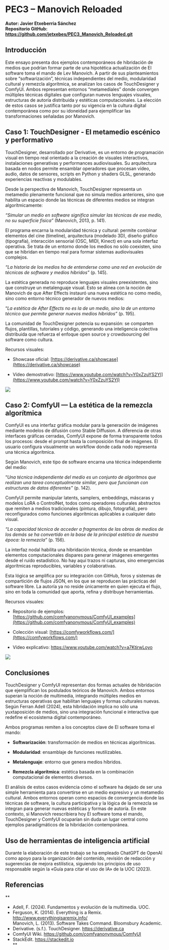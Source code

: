 # **PEC3 – Manovich Reloaded**

**Autor: Javier Etxeberria Sánchez  
Repositorio GitHub:  [https://github.com/jetxebes/PEC3_Manovich_Reloaded.git  
](https://github.com/jetxebes/PEC3_Manovich_Reloaded.git)**


## **Introducción**

Este ensayo presenta dos ejemplos contemporáneos de hibridación de medios que podrían formar parte de una hipotética actualización de El software toma el mando de Lev Manovich. A partir de sus planteamientos sobre “softwarización”, técnicas independientes del medio, modularidad cultural y remezcla algorítmica, se analizan los casos de TouchDesigner y ComfyUI. Ambos representan entornos “metamediales” donde convergen múltiples técnicas digitales que configuran nuevos lenguajes visuales, estructuras de autoría distribuida y estéticas computacionales. La elección de estos casos se justifica tanto por su vigencia en la cultura digital contemporánea como por su idoneidad para ejemplificar las transformaciones señaladas por Manovich.


## **Caso 1: TouchDesigner - El metamedio escénico y performativo**

TouchDesigner, desarrollado por Derivative, es un entorno de programación visual en tiempo real orientado a la creación de visuales interactivos, instalaciones generativas y performances audiovisuales. Su arquitectura basada en nodos permite ensamblar operadores que procesan vídeo, audio, datos de sensores, scripts en Python y shaders GLSL, generando experiencias reactivas y modulables.

Desde la perspectiva de Manovich, TouchDesigner representa un metamedio plenamente funcional que no simula medios anteriores, sino que habilita un espacio donde las técnicas de diferentes medios se integran algorítmicamente:

*“Simular un medio en software significa simular las técnicas de ese medio, no su superficie física”* (Manovich, 2013, p. 141).

El programa encarna la modularidad técnica y cultural: permite combinar elementos del cine (timeline), arquitectura (modelado 3D), diseño gráfico (tipografía), interacción sensorial (OSC, MIDI, Kinect) en una sola interfaz operativa. Se trata de un entorno donde los medios no sólo coexisten, sino que se hibridan en tiempo real para formar sistemas audiovisuales complejos.

*“La historia de los medios ha de entenderse como una red en evolución de técnicas de software y medios híbridos”* (p. 145).

La estética generada no reproduce lenguajes visuales preexistentes, sino que construye un metalenguaje visual. Esto se alinea con la noción de Manovich de que After Effects instauró una nueva estética no como medio, sino como entorno técnico generador de nuevos medios:

“*La estética de After Effects no es la de un medio, sino la de un entorno técnico que permite generar nuevos medios híbridos”* (p. 195).

La comunidad de TouchDesigner potencia su expansión: se comparten flujos, plantillas, tutoriales y código, generando una inteligencia colectiva distribuida que refuerza el enfoque open source y crowdsourcing del software como cultura.

Recursos visuales:

- Showcase oficial: [https://derivative.ca/showcase](https://derivative.ca/showcase)
    
- Vídeo demostrativo: [https://www.youtube.com/watch?v=Y0xZzuYS2YI](https://www.youtube.com/watch?v=Y0xZzuYS2YI)

**![](https://lh7-rt.googleusercontent.com/docsz/AD_4nXcrqE_cLRLLATGS5-NxTTiwhbDCWiJ4JDtNwytd91OEpHi_5-r16byRAmrD7uqxJKTW4W6IlzYSnosakxctZbfRtwlh1s7z12qy3f6hGkPqk-i5Vt40iirku70o44m3A5grI-AQLQ?key=0q3dibSTk2o3WQDl9krjZQ)**


## **Caso 2: ComfyUI — La estética de la remezcla algorítmica**

ComfyUI es una interfaz gráfica modular para la generación de imágenes mediante modelos de difusión como Stable Diffusion. A diferencia de otras interfaces gráficas cerradas, ComfyUI expone de forma transparente todos los procesos: desde el prompt hasta la composición final de imágenes. El usuario configura visualmente un workflow donde cada nodo representa una técnica algorítmica.

Según Manovich, este tipo de software encarna una técnica independiente del medio:

“*Una técnica independiente del medio es un conjunto de algoritmos que realizan una tarea conceptualmente similar, pero que funcionan con estructuras de datos diferentes”* (p. 142).

ComfyUI permite manipular latents, samplers, embeddings, máscaras y modelos LoRA o ControlNet, todos como operadores culturales abstractos que remiten a medios tradicionales (pintura, dibujo, fotografía), pero reconfigurados como funciones algorítmicas aplicables a cualquier dato visual.

*“La capacidad técnica de acceder a fragmentos de las obras de medios de los demás se ha convertido en la base de la principal estética de nuestra época: la remezcla”* (p. 156).

La interfaz nodal habilita una hibridación técnica, donde se ensamblan elementos computacionales dispares para generar imágenes emergentes desde el ruido estadístico. No hay aquí trazos ni capturas, sino emergencias algorítmicas reproducibles, variables y colaborativas.

Esta lógica se amplifica por su integración con GitHub, foros y sistemas de compartición de flujos JSON, en los que se reproducen las prácticas del software libre. La autoría ya no reside únicamente en quien ejecuta el flujo, sino en toda la comunidad que aporta, refina y distribuye herramientas.

Recursos visuales:

- Repositorio de ejemplos: [https://github.com/comfyanonymous/ComfyUI_examples](https://github.com/comfyanonymous/ComfyUI_examples)
    
- Colección visual: [https://comfyworkflows.com/](https://comfyworkflows.com/)
    
- Vídeo explicativo: [https://www.youtube.com/watch?v=a7KtirwLoyo  
](https://www.youtube.com/watch?v=a7KtirwLoyo)

**![](https://lh7-rt.googleusercontent.com/docsz/AD_4nXfhQoVx_4zWusNuGsqihwWTlw6yup2DIAT5dPj5ij_89GdRV5pGQ2TMnhCk-4ZPJyLMxMKYpT77XmyuYgexCUE1Seth7RpjKbFJc22ZMJs8oXUChEKvut6-1dC-T2Gn0bXUl_Y9vg?key=0q3dibSTk2o3WQDl9krjZQ)**


## **Conclusiones**

TouchDesigner y ComfyUI representan dos formas actuales de hibridación que ejemplifican los postulados teóricos de Manovich. Ambos entornos superan la noción de multimedia, integrando múltiples medios en estructuras operativas que habilitan lenguajes y formas culturales nuevas. Según Ferran Adell (2024), esta hibridación implica no sólo una yuxtaposición de medios, sino una integración funcional e interactiva que redefine el ecosistema digital contemporáneo.

Ambos programas remiten a los conceptos clave de El software toma el mando:

-   **Softwarización**: transformación de medios en técnicas algorítmicas.
    
-   **Modularidad**: ensamblaje de funciones reutilizables.
    
-   **Metalenguaje**: entorno que genera medios híbridos.
    
-   **Remezcla algorítmica**: estética basada en la combinación computacional de elementos diversos.

El análisis de estos casos evidencia cómo el software ha dejado de ser una simple herramienta para convertirse en un medio expresivo y un metamedio cultural. Ambos entornos operan como espacios de convergencia donde las técnicas de software, la cultura participativa y la lógica de la remezcla se integran para generar nuevas estéticas y formas de autoría. En este contexto, si Manovich reescribiera hoy El software toma el mando, TouchDesigner y ComfyUI ocuparían sin duda un lugar central como ejemplos paradigmáticos de la hibridación contemporánea.


## **Uso de herramientas de inteligencia artificial**

Durante la elaboración de este trabajo se ha empleado ChatGPT de OpenAI como apoyo para la organización del contenido, revisión de redacción y sugerencias de mejora estilística, siguiendo los principios de uso responsable según la «Guía para citar el uso de IA» de la UOC (2023).


## **Referencias**

**
- Adell, F. (2024). Fundamentos y evolución de la multimedia. UOC.  
- Ferguson, K. (2014). Everything is a Remix. [http://www.everythingisaremix.info/  
](http://www.everythingisaremix.info/)Manovich, L. (2013). Software Takes Command. Bloomsbury Academic.  
- Derivative. (s.f.). TouchDesigner. [https://derivative.ca  
](https://derivative.ca)
- ComfyUI Wiki. [https://github.com/comfyanonymous/ComfyUI  
](https://github.com/comfyanonymous/ComfyUI)
- StackEdit. [https://stackedit.io  
](https://stackedit.io)
**
